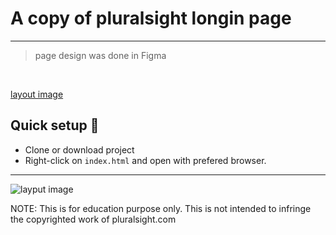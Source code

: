 # A copy of pluralsight longin page

<hr />

<blockquote>
    page design was done in Figma
</blockquote>

<br>

[layout image](dsdsdsddsd)

## Quick setup 🚀

-   Clone or download project
-   Right-click on `index.html` and open with prefered browser.
<hr />

![layput image](https://res.cloudinary.com/romie/image/upload/v1602117603/landing%20pages/Screenshot_SluralPright.png)

NOTE: This is for education purpose only. This is not intended to infringe the copyrighted work of pluralsight.com
